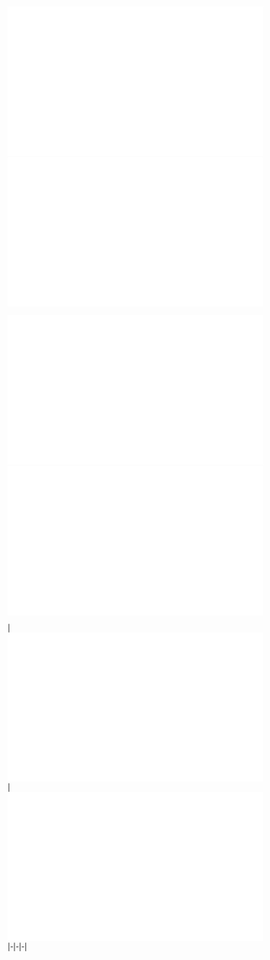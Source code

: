 ![](https://raw.githubusercontent.com/SammyTeee/stats/master/generated/overview.svg#gh-dark-mode-only)
![](https://raw.githubusercontent.com/SammyTeee/stats/master/generated/overview.svg#gh-light-mode-only)

![](https://raw.githubusercontent.com/SammyTeee/stats/master/generated/languages.svg#gh-dark-mode-only)
![](https://raw.githubusercontent.com/SammyTeee/stats/master/generated/languages.svg#gh-light-mode-only)

|![](https://raw.githubusercontent.com/SammyTeee/stats/master/generated/overview.svg#gh-dark-mode-only)|![](https://raw.githubusercontent.com/SammyTeee/stats/master/generated/languages.svg#gh-dark-mode-only)
|-|-|-|

<!--
**SammyTeee/SammyTeee** is a ✨ _special_ ✨ repository because its `README.md` (this file) appears on your GitHub profile.

Here are some ideas to get you started:

- 🔭 I’m currently working on ...
- 🌱 I’m currently learning ...
- 👯 I’m looking to collaborate on ...
- 🤔 I’m looking for help with ...
- 💬 Ask me about ...
- 📫 How to reach me: ...
- 😄 Pronouns: ...
- ⚡ Fun fact: ...
-->
